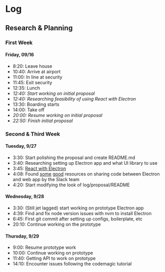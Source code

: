 # Log

## Research & Planning

### First Week

#### Friday, 09/16

* 8:20: Leave house
* 10:40: Arrive at airport
* 11:00: In line at security
* 11:45: Exit security
* 12:35: Lunch
* _12:40: Start working on initial proposal_
* _12:40: Researching feasibility of using React with Electron_
* 13:30: Boarding starts
* 14:00: Take off
* _20:00: Resume working on initial proposal_
* _22:50: Finish initial proposal_

### Second & Third Week

#### Tuesday, 9/27

* 3:30: Start polishing the proposal and create README.md
* 3:40: Researching setting up Electron app and what UI library to use
* 3:45: [React with Electron](https://blog.codemagic.io/building-electron-desktop-apps-with-react/)
* 4:08: Found [some](https://slack.engineering/interops-labyrinth-sharing-code-between-web-electron-apps/) [good](https://slack.engineering/rebuilding-slack-on-the-desktop/) resources on sharing code between Electron and web app by the Slack team
* 4:20: Start modifying the look of log/proposal/README

#### Wednesday, 9/28

* 3:30: (Still jet lagged) start working on prototype Electron app
* 4:39: Find and fix node version issues with nvm to install Electron
* 6:45: First git commit after setting up configs, boilerplate, etc
* 20:10: Continue working on the prototype

#### Thursday, 9/29

* 9:00: Resume prototype work
* 10:00: Continue working on prototype
* 11:40: Getting API to work on prototype
* 14:10: Encounter issues following the codemagic tutorial
